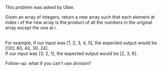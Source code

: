 This problem was asked by Uber.

Given an array of integers, return a new array such that each element at index i of the new array is the product of all the numbers in the original array except the one at i.

<br>For example, if our input was [1, 2, 3, 4, 5], the expected output would be [120, 60, 40, 30, 24]. <br>If our input was [3, 2, 1], the expected output would be [2, 3, 6].

Follow-up: what if you can't use division?
